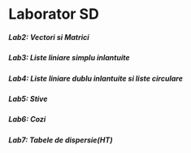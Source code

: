 <h1>Laborator SD</h1>
<h5>Lab2: Vectori si Matrici</h5>
<h5>Lab3: Liste liniare simplu inlantuite</h5>
<h5>Lab4: Liste liniare dublu inlantuite si liste circulare</h5>
<h5>Lab5: Stive</h5>
<h5>Lab6: Cozi</h5>
<h5>Lab7: Tabele de dispersie(HT)</h5>
